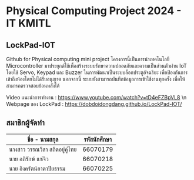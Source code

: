# Physical Computing Project 2024 - IT KMITL
## LockPad-IOT
Github for Physical computing mini project
โครงการนี้เป็นการนำเทคโนโลยี Microcontroller มาประยุกต์ใช้เพื่อสร้างระบบรักษาความปลอดภัยและความเป็นส่วนตัวผ่าน IoT โดยใช้ Servo, Keypad และ Buzzer ในการพัฒนาเป็นระบบล็อกประตูอัจฉริยะ เพื่อป้องกันการเข้าถึงห้องโดยไม่ได้รับอนุญาต นอกจากนี้ ระบบยังสามารถบันทึกข้อมูลการเข้าใช้งานทุกครั้ง เพื่อให้สามารถตรวจสอบย้อนหลังได้

Video แนะนำการทำงาน : https://www.youtube.com/watch?v=tD4eFZBpVL8 \n
Webpage ของ LockPad : https://dobdoidongdang.github.io/LockPad-IOT/
## สมาชิกผู้จัดทำ
| ชื่อ - นามสกุล | รหัสนักศึกษา |
| -------- | ------- |
| นางสาว วรรณวิสา สถิตอยู่คู่ไทย | 66070179 |
| นาย อภิรักษ์ แซ่จิว | 66070218 |
| นาย อิงครัตน์อาตาปิยธรรม | 66070225 |
